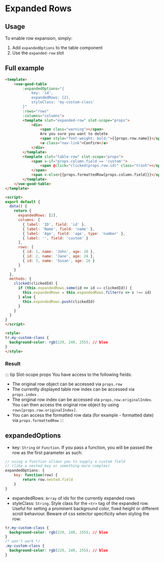 # Expanded Rows

## Usage 

To enable row expansion, simply: 
1. Add `expandedOptions` to the table component
2. Use the `expanded-row` slot

## Full example
```html
<template>
    <vue-good-table
        :expandedOptions="{
            key: 'id',
            expandedRows: [2],
            styleClass: 'my-custom-class'
        }"
        :rows="rows"
        :columns="columns">
        <template slot="expanded-row" slot-scope="props">
            <div>
                <span class="warning"></span>
                Are you sure you want to delete
                <span style="font-weight: bold;">{{props.row.name}}</span>?
                <a class="nav-link">Confirm</a>
            </div>
        </template>
        <template slot="table-row" slot-scope="props">
            <span v-if="props.column.field == 'custom'">
                <span @click="clicked(props.row.id)" class="trash"></span>
            </span>
            <span v-else>{{props.formattedRow[props.column.field]}}</span>
        </template>
    </vue-good-table>
</template>

<script>
export default {
  data() {
    return {
      expandedRows: [2],
      columns: [
        { label: 'ID', field: 'id' },
        { label: 'Name', field: 'name' },
        { label: 'Age', field: 'age', type: 'number' },
        { label: '', field: 'custom' }
      ],
      rows: [
        { id: 1, name: 'John', age: 20 },
        { id: 2, name: 'Jane', age: 24 },
        { id: 3, name: 'Susan', age: 16 }
      ]
    }
  },
  methods: {
    clicked(clickedId) {
      if (this.expandedRows.some(id => id == clickedId)) {
        this.expandedRows = this.expandedRows.filter(v => v !== id)
      } else {
        this.expandedRows.push(clickedId)
      }
    }
  }
}
</script>

<style>
tr.my-custom-class {
  background-color: rgb(229, 240, 255); // blue
}
</style>

```

### Result
<expanded-rows />

::: tip Slot-scope props
You have access to the following fields:
* The original row object can be accessed via `props.row`
* The currently displayed table row index can be accessed via `props.index` . 
* The original row index can be accessed via `props.row.originalIndex`. You can then access the original row object by using `rows[props.row.originalIndex]`.
* You can access the formatted row data (for example - formatted date) via `props.formattedRow`
:::

## expandedOptions
* key: `String` or `Function`. If you pass a function, you will be passed the row as the first parameter as such:
```js
// using a function allows you to supply a custom field 
// (like a nested key or something more complex)
expandedOptions: {
    key: function(row) {
        return row.nested.field
    }
}
```
* expandedRows: `Array` of ids for the currently expanded rows
* styleClass: `String`. Style class for the `<tr>` tag of the expanded row. Useful for setting a prominent background color, fixed height or different scroll behaviour. Beware of css selector specificity when styling the row:
```css
tr.my-custom-class {
  background-color: rgb(229, 240, 255); // blue
}
/* won't work */
.my-custom-class {
  background-color: rgb(229, 240, 255); // blue
}
```

